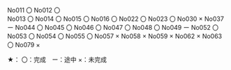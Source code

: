 No011   〇
No012   〇   
No013   〇
No014   〇
No015   〇
No016   〇
No022   〇
No023   〇
No030   ×
No037   ー
No044   〇
No045   〇
No046   〇
No047   〇
No048   〇
No049   ー
No052   〇
No053   〇
No054   〇
No055   〇
No057   ×
No058   ×
No059   ×
No062   ×
No063   〇
No079   ×

★：
    〇：完成　ー：途中   ×：未完成